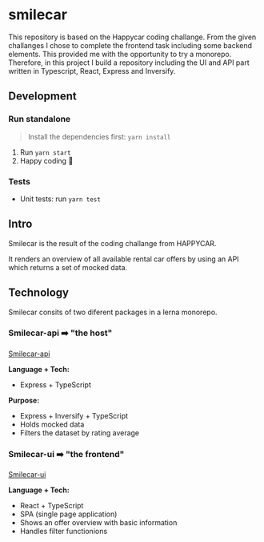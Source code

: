 # smilecar
This repository is based on the Happycar coding challange. From the given challanges I chose to complete the frontend task including some backend elements.
This provided me with the opportunity to try a monorepo. Therefore, in this project I build a repository including the UI and API part written in Typescript, React, Express and Inversify.

## Development

### Run standalone

> Install the dependencies first: `yarn install`

1. Run `yarn start`
2. Happy coding 🚀

### Tests

- Unit tests: run `yarn test`

## Intro

Smilecar is the result of the coding challange from HAPPYCAR.

It renders an overview of all available rental car offers by using an API which returns a set of mocked data.

## Technology

Smilecar consits of two diferent packages in a lerna monorepo.

### Smilecar-api ➡️ "the host"

[Smilecar-api](packages/smilecar-api/README.md)

**Language + Tech:**

- Express + TypeScript

**Purpose:**

- Express + Inversify + TypeScript
- Holds mocked data
- Filters the dataset by rating average

### Smilecar-ui ➡️ "the frontend"

[Smilecar-ui](packages/smilecar-ui/README.md)

**Language + Tech:**

- React + TypeScript
- SPA (single page application)
- Shows an offer overview with basic information
- Handles filter functionions
